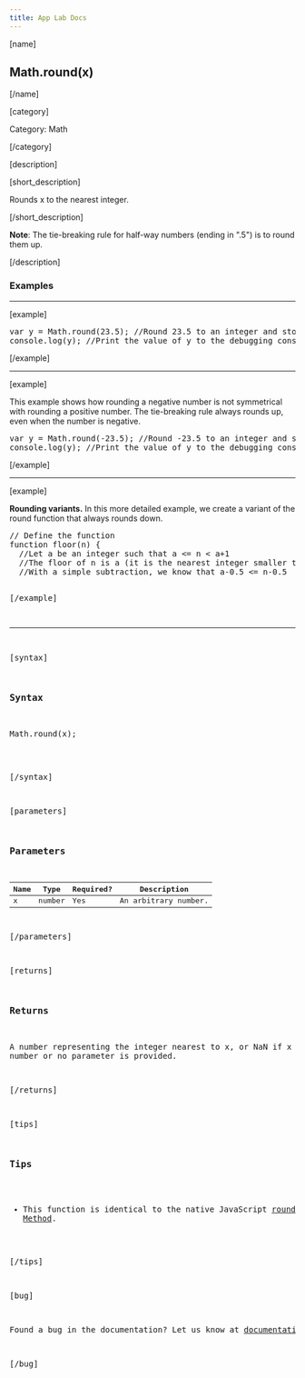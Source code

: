 ```yaml
---
title: App Lab Docs
---
```


[name]

## Math.round(x)

[/name]


[category]

Category: Math

[/category]

[description]

[short_description]

Rounds x to the nearest integer.

[/short_description]

**Note**: The tie-breaking rule for half-way numbers (ending in ".5") is to round them up.

[/description]

### Examples
____________________________________________________

[example]

<pre>
var y = Math.round(23.5); //Round 23.5 to an integer and store the value in variable y
console.log(y); //Print the value of y to the debugging console, in this case "24"
</pre>

[/example]

____________________________________________________

[example]

This example shows how rounding a negative number is not symmetrical with rounding a positive number. The tie-breaking rule always rounds up, even when the number is negative.
<pre>
var y = Math.round(-23.5); //Round -23.5 to an integer and store the value in variable y
console.log(y); //Print the value of y to the debugging console, in this case "-23"
</pre>

[/example]

____________________________________________________

[example]

**Rounding variants.** In this more detailed example, we create a variant of the round function that always rounds down.
<pre>
// Define the function
function floor(n) {
  //Let a be an integer such that a <= n < a+1
  //The floor of n is a (it is the nearest integer smaller than n)
  //With a simple subtraction, we know that a-0.5 <= n-0.5 <a+0.5
  var m = n-0.5;
  //For every number m where a-0.5 <= m <a+0.5 and a is an integer, Math.round(m) = a
  return Math.round(m);
}
var y = floor(-23.5); //Take the floor value of -23.5 and store it in variable y
console.log(y); //Print the value of y to the debugging console, in this case "-24"
</pre>


[/example]

____________________________________________________

[syntax]

### Syntax
<pre>
Math.round(x);
</pre>

[/syntax]

[parameters]

### Parameters

| Name  | Type | Required? | Description |
|-----------------|------|-----------|-------------|
| x | number | Yes | An arbitrary number.  |

[/parameters]

[returns]

### Returns
A number representing the integer nearest to x, or NaN if x is not a number or no parameter is provided.

[/returns]

[tips]

### Tips
- This function is identical to the native JavaScript [round Method](http://www.w3schools.com/jsref/jsref_round.asp).

[/tips]

[bug]

Found a bug in the documentation? Let us know at documentation@code.org

[/bug]
